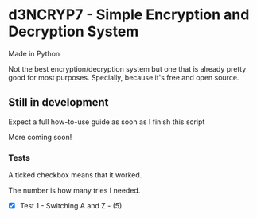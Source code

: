 # d3NCRYP7 - Simple Encryption and Decryption System
Made in Python

Not the best encryption/decryption system but one that is already pretty good for most purposes. Specially, because it's free and open source.

## Still in development
Expect a full how-to-use guide as soon as I finish this script

More coming soon!

### Tests
A ticked checkbox means that it worked.

The number is how many tries I needed.

- [X] Test 1 - Switching A and Z - (5)
